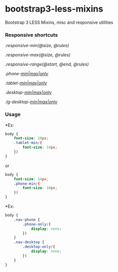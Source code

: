 bootstrap3-less-mixins
======================

Bootstrap 3 LESS Mixins, misc and responsive utilities

### Responsive shortcuts

*.responsive-min(@size, @rules)*

*.responsive-max(@size, @rules)*

*.responsive-range(@start, @end, @rules)*


*.phone-[min|max|only](@rules)*

*.tablet-[min|max|only](@rules)*

*.desktop-[min|max|only](@rules)*

*.lg-desktop-[min|max|only](@rules)*


### Usage

*Ex: 
```css
body { 
	font-size: 10px;
	.tablet-min({
		font-size: 14px;
	})
}
```

or
```css
body { 
	font-size: 14px;
	.phone-min({
		font-size: 10px;
	})
}
```
*Ex:
```css
body { 
	.nav-phone {
		.phone-only({
			display: none;
		})
	}
	.nav-desktop {
		.desktop-only({
			display: none;
		})
	}	
}
```
